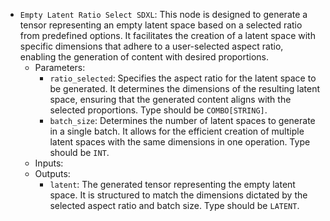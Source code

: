 - `Empty Latent Ratio Select SDXL`: This node is designed to generate a tensor representing an empty latent space based on a selected ratio from predefined options. It facilitates the creation of a latent space with specific dimensions that adhere to a user-selected aspect ratio, enabling the generation of content with desired proportions.
    - Parameters:
        - `ratio_selected`: Specifies the aspect ratio for the latent space to be generated. It determines the dimensions of the resulting latent space, ensuring that the generated content aligns with the selected proportions. Type should be `COMBO[STRING]`.
        - `batch_size`: Determines the number of latent spaces to generate in a single batch. It allows for the efficient creation of multiple latent spaces with the same dimensions in one operation. Type should be `INT`.
    - Inputs:
    - Outputs:
        - `latent`: The generated tensor representing the empty latent space. It is structured to match the dimensions dictated by the selected aspect ratio and batch size. Type should be `LATENT`.
